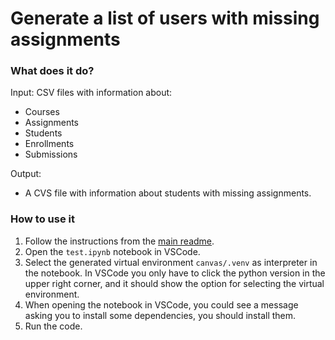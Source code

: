 # Generate a list of users with missing assignments

### What does it do?

Input:
CSV files with information about:

-   Courses
-   Assignments
-   Students
-   Enrollments
-   Submissions

Output:

-   A CVS file with information about students with missing assignments.

### How to use it

1. Follow the instructions from the [main readme](../README.md).
2. Open the `test.ipynb` notebook in VSCode.
3. Select the generated virtual environment `canvas/.venv` as interpreter in the notebook. In VSCode you only have to click the python version in the upper right corner, and it should show the option for selecting the virtual environment.
4. When opening the notebook in VSCode, you could see a message asking you to install some dependencies, you should install them.
5. Run the code.
